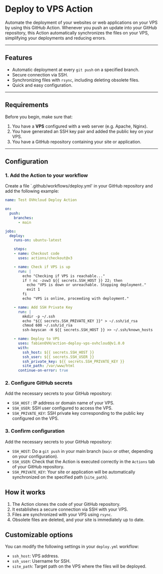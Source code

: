 # Deploy to VPS Action

Automate the deployment of your websites or web applications on your VPS by using this GitHub Action. Whenever you push an update into your GitHub repository, this Action automatically synchronizes the files on your VPS, simplifying your deployments and reducing errors.

---

## **Features**
- Automatic deployment at every `git push` on a specified branch.
- Secure connection via SSH.
- Synchronizing files with `rsync`, including deleting obsolete files.
- Quick and easy configuration.

---

## **Requirements**
Before you begin, make sure that:
1. You have a **VPS** configured with a web server (e.g. Apache, Nginx).
2. You have generated an SSH key pair and added the public key on your VPS.
3. You have a GitHub repository containing your site or application.

---

## **Configuration**

### 1. Add the Action to your workflow
Create a file `.github/workflows/deploy.yml' in your GitHub repository and add the following example:

```yaml
name: Test OVHcloud Deploy Action

on:
  push:
    branches:
      - main

jobs:
  deploy:
    runs-on: ubuntu-latest

    steps:
    - name: Checkout code
      uses: actions/checkout@v3

    - name: Check if VPS is up
      run: |
        echo "Checking if VPS is reachable..."
        if ! nc -zvw3 ${{ secrets.SSH_HOST }} 22; then
          echo "VPS is down or unreachable. Stopping deployment."
          exit 1
        fi
        echo "VPS is online, proceeding with deployment."

    - name: Add SSH Private Key
      run: |
        mkdir -p ~/.ssh
        echo "${{ secrets.SSH_PRIVATE_KEY }}" > ~/.ssh/id_rsa
        chmod 600 ~/.ssh/id_rsa
        ssh-keyscan -H ${{ secrets.SSH_HOST }} >> ~/.ssh/known_hosts

    - name: Deploy to VPS
      uses: fabienOVH/action-deploy-vps-ovhcloud@v1.0.0
      with:
        ssh_host: ${{ secrets.SSH_HOST }}
        ssh_user: ${{ secrets.SSH_USER }}
        ssh_private_key: ${{ secrets.SSH_PRIVATE_KEY }}
        site_path: /var/www/html
      continue-on-error: true
```

### 2. Configure GitHub secrets

Add the necessary secrets to your GitHub repository:

- `SSH_HOST` : IP address or domain name of your VPS.
- `SSH_USER`: SSH user configured to access the VPS.
- `SSH_PRIVATE_KEY`: SSH private key corresponding to the public key configured on the VPS.

### 3. Confirm configuration

Add the necessary secrets to your GitHub repository:

- `SSH_HOST`: Do a `git push` in your main branch (`main` or other, depending on your configuration).
- `SSH_USER`: Check that the Action is executed correctly in the `Actions` tab of your GitHub repository.
- `SSH_PRIVATE_KEY`: Your site or application will be automatically synchronized on the specified path (`site_path`).

## **How it works**

1. The Action clones the code of your GitHub repository.
2. It establishes a secure connection via SSH with your VPS.
3. Files are synchronized with your VPS using `rsync`.
4. Obsolete files are deleted, and your site is immediately up to date.

## **Customizable options**

You can modify the following settings in your `deploy.yml` workflow:

- `ssh_host`: VPS address.
- `ssh_user`: Username for SSH.
- `site_path`: Target path on the VPS where the files will be deployed.
